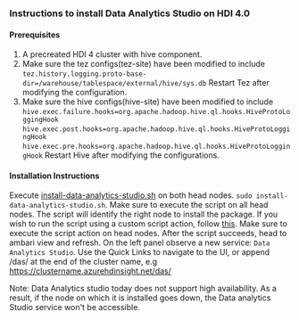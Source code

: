 
### Instructions to install Data Analytics Studio on HDI  4.0

#### Prerequisites
1. A precreated HDI 4 cluster with hive component.
2. Make sure the tez configs(tez-site) have been modified to include ```tez.history.logging.proto-base-dir=/warehouse/tablespace/external/hive/sys.db```
Restart Tez after modifying the configuration.
3. Make sure the hive configs(hive-site) have been modified to include 
```hive.exec.failure.hooks=org.apache.hadoop.hive.ql.hooks.HiveProtoLoggingHook``` ```hive.exec.post.hooks=org.apache.hadoop.hive.ql.hooks.HiveProtoLoggingHook``` ```hive.exec.pre.hooks=org.apache.hadoop.hive.ql.hooks.HiveProtoLoggingHook```
Restart Hive after modifying the configurations.

#### Installation Instructions
Execute [install-data-analytics-studio.sh](install-data-analytics-studio.sh) on both head nodes. ```sudo install-data-analytics-studio.sh```. Make sure to execute the script on all head nodes. The script will identify the right node to install the package.
If you wish to run the script using a custom script action, follow [this](https://docs.microsoft.com/en-us/azure/hdinsight/hdinsight-hadoop-customize-cluster-linux). Make sure to execute the script action on head nodes.
After the script succeeds, head to ambari view and refresh. On the left panel observe a new service: ```Data Analytics Studio```.
Use the Quick Links to navigate to the UI, or append /das/ at the end of the cluster name, e.g https://clustername.azurehdinsight.net/das/

Note: Data Analytics studio today does not support high availability. As a result, if the node on which it is installed goes down, the Data analytics Studio service won't be accessible.
